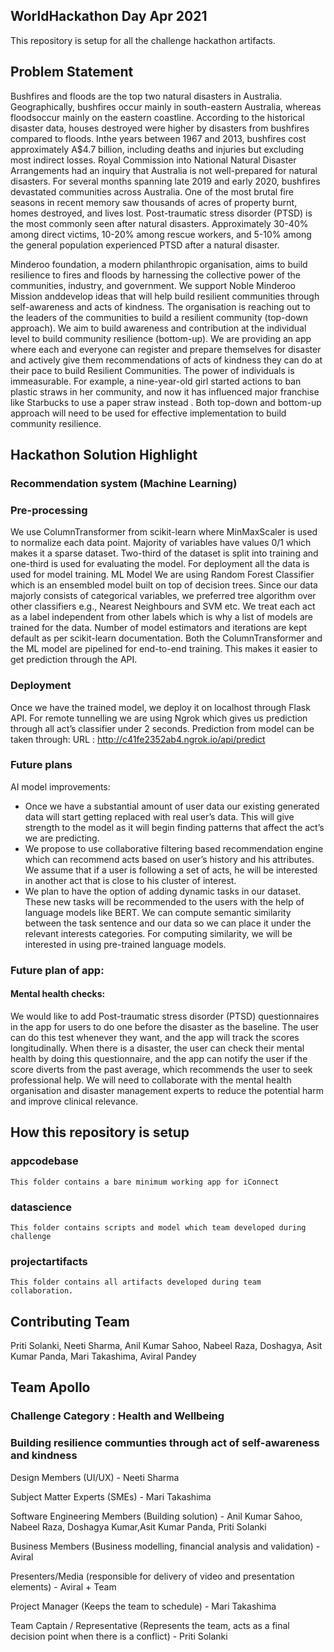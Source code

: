 
## WorldHackathon Day Apr 2021

This repository is setup for all the challenge hackathon artifacts.

## Problem Statement

Bushfires and floods are the top two natural disasters in Australia. Geographically, bushfires occur mainly in south-eastern Australia, whereas floodsoccur mainly on the eastern coastline. According to the historical disaster data, houses destroyed were higher by disasters from bushfires compared to floods. Inthe years between 1967 and 2013, bushfires cost approximately A$4.7 billion, including deaths and injuries but excluding most indirect losses. Royal Commission into National Natural Disaster Arrangements had an inquiry that Australia is not well-prepared for natural disasters.  For several months spanning late 2019 and early 2020, bushfires devastated communities across Australia. One of the most brutal fire seasons in recent memory saw thousands of acres of property burnt, homes destroyed, and lives lost. Post-traumatic stress disorder (PTSD) is the most commonly seen after natural disasters. Approximately 30-40% among direct victims, 10-20% among rescue workers, and 5-10% among the general population experienced PTSD after a natural disaster. 

Minderoo foundation, a modern philanthropic organisation, aims to build resilience to fires and floods by harnessing the collective power of the communities, industry, and government. We support Noble Minderoo Mission anddevelop ideas that will help build resilient communities through self-awareness and acts of kindness. The organisation is reaching out to the leaders of the communities to build a resilient community (top-down approach). We aim to build awareness and contribution at the individual level to build community resilience (bottom-up).  We are providing an app where each and everyone can register and prepare themselves for disaster and actively give them 
recommendations of acts of kindness they can do at their pace to build Resilient Communities. The power of individuals is immeasurable. For example, a nine-year-old girl started actions to ban plastic straws in her community, and now it has influenced major franchise like Starbucks to use a paper straw instead . Both top-down and bottom-up approach will need to be used for effective implementation to build community resilience. 

## Hackathon Solution Highlight
### Recommendation system (Machine Learning)
### Pre-processing
We use ColumnTransformer from scikit-learn where MinMaxScaler is used to normalize each data point. Majority of variables have values 0/1 which makes it a sparse dataset. Two-third of the dataset is split into training and one-third is used for evaluating the model. For deployment all the data is used for model training.
ML Model
We are using Random Forest Classifier which is an ensembled model built on top of decision trees. Since our data majorly consists of categorical variables, we preferred tree algorithm over other classifiers e.g., Nearest Neighbours and SVM etc.
We treat each act as a label independent from other labels which is why a list of models are trained for the data. Number of model estimators and iterations are kept default as per scikit-learn documentation.
Both the ColumnTransformer and the ML model are pipelined for end-to-end training. This makes it easier to get prediction through the API.

### Deployment
Once we have the trained model, we deploy it on localhost through Flask API. For remote tunnelling we are using Ngrok which gives us prediction through all act’s classifier under 2 seconds. Prediction from model can be taken through:
URL : http://c41fe2352ab4.ngrok.io/api/predict

### Future plans
AI model improvements:
<ul>
<li> Once we have a substantial amount of user data our existing generated data will start getting replaced with real user’s data. This will give strength to the model as it will begin finding patterns that affect the act’s we are predicting.</li>
<li>We propose to use collaborative filtering based recommendation engine which can recommend acts based on user’s history and his attributes. We assume that if a user is following a set of acts, he will be interested in another act that is close to his cluster of interest.</li>
<li>We plan to have the option of adding dynamic tasks in our dataset. These new tasks will be recommended to the users with the help of language models like BERT. We can compute semantic similarity between the task sentence and our data so we can place it under the relevant interests categories. For computing similarity, we will be interested in using pre-trained language models.</li>
</ul>

### Future plan of app:
#### Mental health checks:
We would like to add Post-traumatic stress disorder (PTSD) questionnaires in the app for users to do one before the disaster as the baseline. The user can do this test whenever they want, and the app will track the scores longitudinally. When there is a disaster, the user can check their mental health by doing this questionnaire, and the app can notify the user if the score diverts from the past average, which recommends the user to seek professional help. We will need to collaborate with the mental health organisation and disaster management experts to reduce the potential harm and improve clinical relevance.

## How this repository is setup

### appcodebase

    This folder contains a bare minimum working app for iConnect
    
### datascience

    This folder contains scripts and model which team developed during challenge

### projectartifacts

    This folder contains all artifacts developed during team collaboration.


## Contributing Team

Priti Solanki, Neeti Sharma, Anil Kumar Sahoo, Nabeel Raza, Doshagya, Asit Kumar Panda, Mari Takashima, Aviral Pandey
    
## Team Apollo 
### Challenge Category : Health and Wellbeing
### Building resilience communties through act of self-awareness and kindness

Design Members (UI/UX) -  Neeti Sharma <br/>

Subject Matter Experts (SMEs) - Mari Takashima <br/>

Software Engineering Members (Building solution) - Anil Kumar Sahoo, Nabeel Raza, Doshagya Kumar,Asit Kumar Panda, Priti Solanki <br/>

Business Members (Business modelling, financial analysis and validation) - Aviral <br />

Presenters/Media (responsible for delivery of video and presentation elements) -  Aviral + Team <br/>

Project Manager (Keeps the team to schedule) - Mari Takashima <br/>

Team Captain / Representative (Represents the team, acts as a final decision point when there is a conflict) - Priti Solanki <br/>
